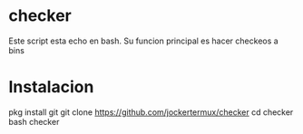 # checker
Este script esta echo en bash.
Su funcion principal es hacer checkeos a bins

# Instalacion
pkg install git
git clone https://github.com/jockertermux/checker
cd checker
bash checker 
